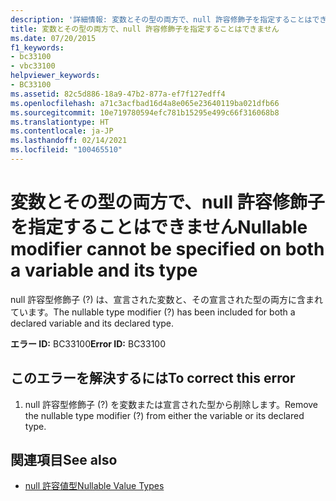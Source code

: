 ```yaml
---
description: '詳細情報: 変数とその型の両方で、null 許容修飾子を指定することはできません'
title: 変数とその型の両方で、null 許容修飾子を指定することはできません
ms.date: 07/20/2015
f1_keywords:
- bc33100
- vbc33100
helpviewer_keywords:
- BC33100
ms.assetid: 82c5d886-18a9-47b2-877a-ef7f127edff4
ms.openlocfilehash: a71c3acfbad16d4a8e065e23640119ba021dfb66
ms.sourcegitcommit: 10e719780594efc781b15295e499c66f316068b8
ms.translationtype: HT
ms.contentlocale: ja-JP
ms.lasthandoff: 02/14/2021
ms.locfileid: "100465510"
---
```

# <a name="nullable-modifier-cannot-be-specified-on-both-a-variable-and-its-type"></a><span data-ttu-id="af670-103">変数とその型の両方で、null 許容修飾子を指定することはできません</span><span class="sxs-lookup"><span data-stu-id="af670-103">Nullable modifier cannot be specified on both a variable and its type</span></span>

<span data-ttu-id="af670-104">null 許容型修飾子 (?) は、宣言された変数と、その宣言された型の両方に含まれています。</span><span class="sxs-lookup"><span data-stu-id="af670-104">The nullable type modifier (?) has been included for both a declared variable and its declared type.</span></span>  
  
 <span data-ttu-id="af670-105">**エラー ID:** BC33100</span><span class="sxs-lookup"><span data-stu-id="af670-105">**Error ID:** BC33100</span></span>  
  
## <a name="to-correct-this-error"></a><span data-ttu-id="af670-106">このエラーを解決するには</span><span class="sxs-lookup"><span data-stu-id="af670-106">To correct this error</span></span>  
  
1. <span data-ttu-id="af670-107">null 許容型修飾子 (?) を変数または宣言された型から削除します。</span><span class="sxs-lookup"><span data-stu-id="af670-107">Remove the nullable type modifier (?) from either the variable or its declared type.</span></span>  
  
## <a name="see-also"></a><span data-ttu-id="af670-108">関連項目</span><span class="sxs-lookup"><span data-stu-id="af670-108">See also</span></span>

- [<span data-ttu-id="af670-109">null 許容値型</span><span class="sxs-lookup"><span data-stu-id="af670-109">Nullable Value Types</span></span>](../programming-guide/language-features/data-types/nullable-value-types.md)
